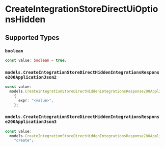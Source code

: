# CreateIntegrationStoreDirectUiOptionsHidden


## Supported Types

### `boolean`

```typescript
const value: boolean = true;
```

### `models.CreateIntegrationStoreDirectHiddenIntegrationsResponse200ApplicationJson2`

```typescript
const value:
  models.CreateIntegrationStoreDirectHiddenIntegrationsResponse200ApplicationJson2 =
    {
      expr: "<value>",
    };
```

### `models.CreateIntegrationStoreDirectHiddenIntegrationsResponse200ApplicationJson3`

```typescript
const value:
  models.CreateIntegrationStoreDirectHiddenIntegrationsResponse200ApplicationJson3 =
    "create";
```

